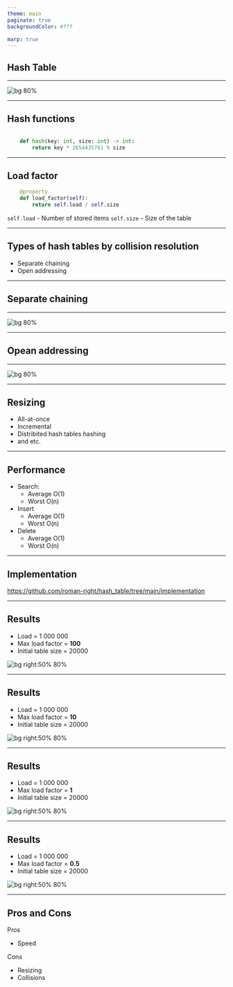 ```yaml
---
theme: main 
paginate: true 
backgroundColor: #fff

marp: true
---
```


## Hash Table

---

![bg 80%](images/hash_table.png)

---

## Hash functions

```python

    def hash(key: int, size: int) -> int:
        return key * 2654435761 % size

```

---

## Load factor

```python
    @property
    def load_factor(self):
        return self.load / self.size
```

`self.load` - Number of stored items
`self.size` - Size of the table

---

## Types of hash tables by collision resolution

- Separate chaining
- Open addressing

---

## Separate chaining 

---

![bg 80%](images/separate_chaining.png)

---

## Opean addressing

---

![bg 80%](images/open_addressing.png)

---

## Resizing

- All-at-once
- Incremental
- Distribited hash tables hashing
- and etc.

---

## Performance

- Search: 
  - Average O(1)
  - Worst O(n)
- Insert
  - Average O(1)
  - Worst O(n)
- Delete
  - Average O(1)
  - Worst O(n)

---

## Implementation

<https://github.com/roman-right/hash_table/tree/main/implementation>

---

## Results

- Load = 1 000 000
- Max load factor = **100**
- Initial table size = 20000

![bg right:50% 80%](images/res_1.png)

---

## Results

- Load = 1 000 000
- Max load factor = **10**
- Initial table size = 20000

![bg right:50% 80%](images/res_2.png)

---

## Results

- Load = 1 000 000
- Max load factor = **1**
- Initial table size = 20000

![bg right:50% 80%](images/res_3.png)

---

## Results

- Load = 1 000 000
- Max load factor = **0.5**
- Initial table size = 20000

![bg right:50% 80%](images/res_4.png)

---

## Pros and Cons

Pros 

- Speed

Cons

- Resizing
- Collisions